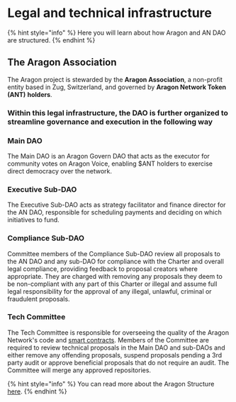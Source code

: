 # Legal and technical infrastructure

{% hint style="info" %}
Here you will learn about how Aragon and AN DAO are structured.
{% endhint %}

## The Aragon Association

The Aragon project is stewarded by the **Aragon Association**, a non-profit entity based in Zug, Switzerland, and governed by **Aragon Network Token (ANT)** **holders**.

### Within this legal infrastructure, the DAO is further organized to streamline governance and execution in the following way

### **Main DAO**

The Main DAO is an Aragon Govern DAO that acts as the executor for community votes on Aragon Voice, enabling $ANT holders to exercise direct democracy over the network.

### **Executive Sub-DAO**

The Executive Sub-DAO acts as strategy facilitator and finance director for the AN DAO, responsible for scheduling payments and deciding on which initiatives to fund.

### **Compliance Sub-DAO**

Committee members of the Compliance Sub-DAO review all proposals to the AN DAO and any sub-DAO for compliance with the Charter and overall legal compliance, providing feedback to proposal creators where appropriate. They are charged with removing any proposals they deem to be non-compliant with any part of this Charter or illegal and assume full legal responsibility for the approval of any illegal, unlawful, criminal or fraudulent proposals.

### **Tech Committee**

The Tech Committee is responsible for overseeing the quality of the Aragon Network's code and [smart contracts](https://en.wikipedia.org/wiki/Smart\_contract). Members of the Committee are required to review technical proposals in the Main DAO and sub-DAOs and either remove any offending proposals, suspend proposals pending a 3rd party audit or approve beneficial proposals that do not require an audit. The Committee will merge any approved repositories.

{% hint style="info" %}
You can read more about the Aragon Structure [here](https://andao.aragon.org/#Structure).
{% endhint %}
